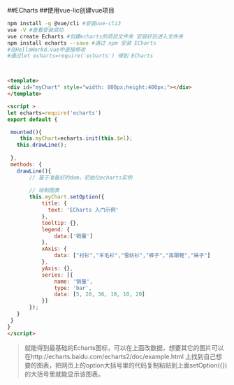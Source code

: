 
 ##ECharts 
 ##使用vue-lic创建vue项目
 ``` bash
 npm install -g @vue/cli #安装vue-cli3
 vue -V #查看安装成功
 vue create Echarts #创建echarts的项目文件夹 安装好后进入文件夹
 npm install echarts --save #通过 npm 安装 ECharts
 #在HelloWorkd.vue中直接修改
 #通过let echarts=require('echarts') 得到 ECharts
```
 ```html

 
 <template>
<div id="myChart" style="width: 800px;height:400px;"></div>
</template> 

<script >
let echarts=require('echarts')
export default {

  mounted(){
     this.myChart=echarts.init(this.$el);
    this.drawLine();
   
  },
  methods: {
    drawLine(){
        // 基于准备好的dom，初始化echarts实例
        
        // 绘制图表
        this.myChart.setOption({
            title: { 
              text: 'ECharts 入门示例' 
            },
            tooltip: {},
            legend: {
                data:['销量']
            },
            xAxis: {
                data: ["衬衫","羊毛衫","雪纺衫","裤子","高跟鞋","袜子"]
            },
            yAxis: {},
            series: [{
                name: '销量',
                type: 'bar',
                data: [5, 20, 36, 10, 10, 20]
            }]
        });
    }
  }
}
</script>

```
>就能得到最基础的Echarts图标，可以在上面改数据，想要其它的图片可以在http://echarts.baidu.com/echarts2/doc/example.html
 上找到自己想要的图表，把网页上的option大括号里的代码复制粘贴到上面setOption({})的大括号里就能显示该图表。


 